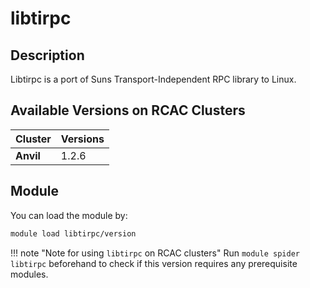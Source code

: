 # libtirpc

## Description
Libtirpc is a port of Suns Transport-Independent RPC library to Linux.

## Available Versions on RCAC Clusters
|Cluster|Versions|
|---|---|
|**Anvil**|1.2.6|

## Module
You can load the module by:

```bash
module load libtirpc/version
```

!!! note "Note for using `libtirpc` on RCAC clusters"
    Run `module spider libtirpc` beforehand to check if this version requires any prerequisite modules.
